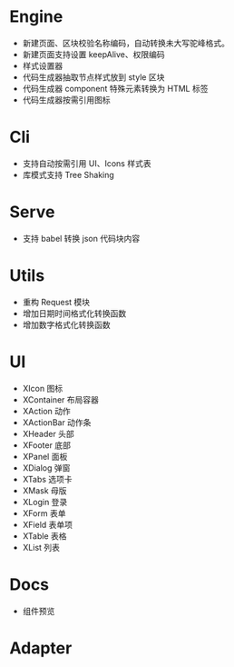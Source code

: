# Engine

- 新建页面、区块校验名称编码，自动转换未大写驼峰格式。
- 新建页面支持设置 keepAlive、权限编码
- 样式设置器
- 代码生成器抽取节点样式放到 style 区块
- 代码生成器 component 特殊元素转换为 HTML 标签
- 代码生成器按需引用图标

# Cli

- 支持自动按需引用 UI、Icons 样式表
- 库模式支持 Tree Shaking

# Serve

- 支持 babel 转换 json 代码块内容

# Utils

- 重构 Request 模块
- 增加日期时间格式化转换函数
- 增加数字格式化转换函数

# UI

- XIcon 图标
- XContainer 布局容器
- XAction 动作
- XActionBar 动作条
- XHeader 头部
- XFooter 底部
- XPanel 面板
- XDialog 弹窗
- XTabs 选项卡
- XMask 母版
- XLogin 登录
- XForm 表单
- XField 表单项
- XTable 表格
- XList 列表

# Docs

- 组件预览

# Adapter

